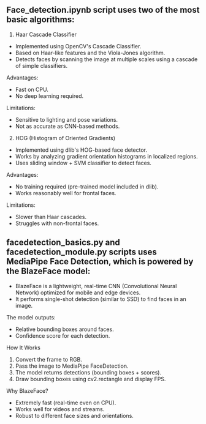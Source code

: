 ## Face_detection.ipynb script uses two of the most basic algorithms: 
1. Haar Cascade Classifier
- Implemented using OpenCV's Cascade Classifier.
- Based on Haar-like features and the Viola-Jones algorithm.
- Detects faces by scanning the image at multiple scales using a cascade of simple classifiers.

Advantages:
- Fast on CPU.
- No deep learning required.

Limitations:
- Sensitive to lighting and pose variations.
- Not as accurate as CNN-based methods.

2. HOG (Histogram of Oriented Gradients)
- Implemented using dlib's HOG-based face detector.
- Works by analyzing gradient orientation histograms in localized regions.
- Uses sliding window + SVM classifier to detect faces.

Advantages:
- No training required (pre-trained model included in dlib).
- Works reasonably well for frontal faces.

Limitations:
- Slower than Haar cascades.
- Struggles with non-frontal faces.




## facedetection_basics.py and facedetection_module.py scripts uses MediaPipe Face Detection, which is powered by the BlazeFace model:
- BlazeFace is a lightweight, real-time CNN (Convolutional Neural Network) optimized for mobile and edge devices.
- It performs single-shot detection (similar to SSD) to find faces in an image.

The model outputs:
- Relative bounding boxes around faces.
- Confidence score for each detection.

How It Works
1. Convert the frame to RGB.
2. Pass the image to MediaPipe FaceDetection.
3. The model returns detections (bounding boxes + scores).
4. Draw bounding boxes using cv2.rectangle and display FPS.

Why BlazeFace?
- Extremely fast (real-time even on CPU).
- Works well for videos and streams.
- Robust to different face sizes and orientations.


